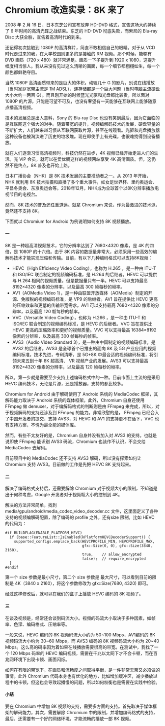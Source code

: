 # Chromium 改造实录：8K 来了

2008 年 2 月 16 日，日本东芝公司宣布放弃 HD-DVD 格式，宣告这场大约持续了 6 年时间的高清光碟之战结束。东芝的 HD-DVD 彻底失败，而索尼的 Blu-ray Disc 大获全胜，宣告着高清时代的到来。

还记得初次接触到 1080P 的高清样片，简直不敢相信自己的眼睛。对于从 VCD 时代走过来的我，在大学校园则更多的是接触的 RM 视频。那个时候，能够有 DVD 画质（720 x 480）就非常满足。画质一下子提升到 1920 x 1080，这提升幅度相当惊人。我从来没有见过这么清晰的画面，每一个细节都栩栩如生，每一个颜色都鲜艳夺目。

当然 1080P 高清画质带来的是巨大的体积，动辄几十 G 的影片，别说在线播放（当时家庭宽带主流是 1M ADSL），连存储都是一个巨大问题（当时电脑主流硬盘大小大约一两百 G）。而且刚开始的时候蓝光光驱和光盘都比较贵，所以面对 1080P 的片源，只能是可望不可及，也没有奢望有一天能够在互联网上能够随意点播高清视频。

技术的发展总是出人意料，Sony 的 Blu-ray Disc 也没有笑到最后，因为它面临的是互联网这个强大的对手。随着带宽的提升，视频编解码技术的发展，硬盘容量的不断扩大，人们越来越习惯从互联网获取片源，甚至在线观看。光驱和光盘播放器这种设备也被淘汰进了历史的垃圾堆。现在即使手上有光碟，也很难找得到设备播放。

就在人们逐渐习惯高清视频时，科技仍然在进步，4K 视频已经开始走进人们的生活。充 VIP 会员，就可以在爱优腾这样的视频网站享受 4K 高清画质。但，这仍然不是终点，8K 普及也开始上路。

日本广播协会（NHK）是 8K 技术发展的主要推动者之一。从 2013 年开始，NHK 就利用 8K 技术拍摄和直播了多个重大事件，如女足世界杯、里约奥运会、平昌冬奥会、东京奥运会等。2018年12月，NHK成为全球首个以8K分辨率播放电视节目的电视台。

然而，8K 技术的普及还任重道远。就拿 Chromium 来说，作为最激进的技术派，竟然还不支持 8K。

下面就以 Chromium for Android 为例说明如何支持 8K 视频播放。

#### 一

8K 是一种超高清视频技术，它的分辨率达到了 7680×4320 像素，是 4K 的四倍，是 1080P 的十六倍。由于 8K 内容的数据量非常大，必须采用一些高效的编解码技术才能实现压缩和传输。目前，有以下几种编码格式可以支持8K视频：

* HEVC（High Efficiency Video Coding），也称为 H.265 ，是一种由 ITU-T 和 ISO/IEC 联合制定的视频编码标准，是 H.264 的后继者。HEVC 可以提供与 H.264 相同的视频质量，但是数据量只有一半。HEVC 可以支持最高 8192×4320 像素的分辨率，以及最高 300 帧每秒的帧率。
* AV1（AOMedia Video 1），是一种由联盟开放媒体（AOMedia）制定的开源、免版税的视频编码标准，是 VP9 的后继者。AV1 旨在提供比 HEVC 更高的压缩效率和更低的传输带宽需求。AV1 可以支持最高 7680×4320 像素的分辨率，以及最高 120 帧每秒的帧率。
* VVC（Versatile Video Coding），也称为 H.266 ，是一种由 ITU-T 和 ISO/IEC 联合制定的视频编码标准，是 HEVC 的后继者。VVC 旨在提供比 HEVC 更高的压缩效率和更好的视频质量。VVC 可以支持最高 16384×8192 像素的分辨率，以及最高 300 帧每秒的帧率。
* AVS3（Audio Video Standard 3），是一种由中国制定的视频编码标准，是 AVS2 的后继者。AVS3 是全球首个已推出的面向 8K 及 5G 产业应用的视频编码标准，技术先进，专利清晰，是 5G+8K 中最合适的视频编码标准，将引领未来五到十年 8K 超高清、 VR 视频产业的发展。AVS3 可以支持最高 8192×4320 像素的分辨率，以及最高 120 帧每秒的帧率。

所以，第一步就是需要至少支持上述编码格式中的一种。目前市面上主流的是采用 HEVC 编码技术，无论是片源，还是播放器，支持的都比较多。

Chromium for Android 由于解码使用了 Android 系统的 MediaCodec 框架，其解码能力取决于 Android 系统的媒体框架。此外，Chromium 自身还使用 FFmpeg 做 demuxer，对于编解码格式的判断则是由 FFmpeg 来完成，所以，对于视频解码的支持还涉及到 FFmpeg 的能力。非常欣慰的是， FFmpeg 已经合入了中国开发者的提交，支持 AVS3，对 HEVC 和 AV1 的支持更不在话下，VVC 也有支持方案，不愧为最全能的媒体库。

然而，有些不太友好的是，Chromium 自身并没有加入对 AVS3 的支持。也就是说即使 FFmpeg 能识别 AVS3 码流，Chromium 也装作不认识，不会交给 MediaCodec 去解码。

目前项目中的 MediaCodec 还不支持 AVS3 解码，所以没有探索如何让 Chromium 支持 AVS3。目前做的工作是先把 HEVC 8K 支持起来。

#### 二

解决了编码格式支持后，还需要解除 Chromium 对于视频大小的限制，不知道是出于何种考虑，Google 开发者对于视频帧大小的控制到 4K。

解决的方法非常简单，找到 media/gpu/android/media_codec_video_decoder.cc 文件，这里面定义了各种支持的视频编解码配置，除了编码的 profile 之外，还有size 限制，比如 HEVC 的代码为：

```
#if BUILDFLAG(ENABLE_PLATFORM_HEVC)
  if (base::FeatureList::IsEnabled(kPlatformHEVCDecoderSupport)) {
    supported_configs.emplace_back(HEVCPROFILE_MIN, HEVCPROFILE_MAX,
                                   gfx::Size(0, 0), gfx::Size(3840, 2160),
                                   true,    // allow_encrypted
                                   false);  // require_encrypted
  }
#endif
```

第一个 size 参数是最小尺寸，第二个 size 参数是 最大尺寸，可以看到目前的限制是 4K（3840 x 2160），将这个参数修改为 gfx::Size(7680, 4320) 即可。

经过这样修改后，就可以在我们的盒子上播放 HEVC 编码的 8K 视频了。

#### 三

在谈及视频是，经常还会谈到码流大小。视频的码流大小取决于多种因素，如帧率、色深、编码格式、压缩率等。

 一般来说，HEVC 编码的 8K 视频码流大小约为 50~100 Mbps，AV1编码的 8K 视频码流大小约为 30~60 Mbps，而 AVS3 编码的 8K 视频码流大小约为 20~40 Mbps。这么高的码率因为着如果在线播放需要很高的带宽。在测试中，我找了一个 120 Mbps 码率的 HEVC 编码视频，需要在千兆以太网下才不会卡顿，而在百兆网环境下出现卡顿、画面闪烁。

 如何在有限的带宽下，在画质和流畅度之间取得平衡，是一件非常无奈又必须做的事情。此外 Chromium 代码本身也有优化的地方，比如增加缓冲区，减少播放过程中的卡顿，但这也会导致起播慢的问题，所以如何权衡也是需要在实践中检验。

#### 小结

要在 Chromium 中增加 8K 视频的支持，需要多方面的支持。首先取决于媒体框架的解码能力，其次，需要解除 Chromium 中的限制，并增加编码格式的支持，最后，还需要有一个好的网络环境，才能流畅的播放一部 8K 视频。


